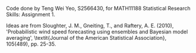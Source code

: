 Code done by Teng Wei Yeo, S2566430, for MATH11188 Statistical Research Skills: Assignment 1.

Ideas are from Sloughter, J. M., Gneiting, T., and Raftery, A. E. (2010), 'Probabilistic wind speed forecasting using ensembles and Bayesian model averaging', \textit{Journal of the American Statistical Association}, 105(489), pp. 25-35.

